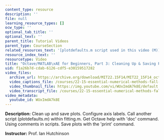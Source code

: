 ```yaml
---
content_type: resource
description: ''
file: null
learning_resource_types: []
ocw_type: ''
optional_tab_title: ''
optional_text: ''
parent_title: Tutorial Videos
parent_type: CourseSection
related_resources_text: '[plotdefaults.m script used in this video (M)](/courses/22-15-essential-numerical-methods-fall-2014/resources/plotdefaults)'
resource_index_text: ''
resourcetype: Video
title: "Octave/MATLAB\xAE for Beginners, Part 3: Cleaning Up & Saving Plots"
uid: f1a26b7d-cdab-6126-cdf5-e30159517282
video_files:
  archive_url: https://archive.org/download/MIT22.15F14/MIT22_15F14_octavefit3_720p.mp4
  video_captions_file: /courses/22-15-essential-numerical-methods-fall-2014/1b841ea2dbe65b4184b6568eb612d5ad_WUxImdA7k8E.vtt
  video_thumbnail_file: https://img.youtube.com/vi/WUxImdA7k8E/default.jpg
  video_transcript_file: /courses/22-15-essential-numerical-methods-fall-2014/80855f8b4a94bc5d3454b9f4e457c06e_WUxImdA7k8E.pdf
video_metadata:
  youtube_id: WUxImdA7k8E
---
```


**Description:** Clean up and save plots. Configure axis labels. Call another script (plotdefaults.m) within fitting.m. Get Octave help with 'doc' command. Using comments in scripts. Save plots with the 'print' command.

**Instructor:** Prof. Ian Hutchinson